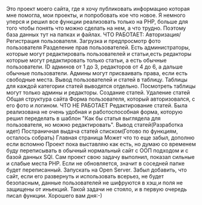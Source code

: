 Это проект моего сайта, где я хочу публиковать информацию которая мне помогла, мои проекты, и попробовать кое что новое. Я немного уперся и решил все функции реализовать только на PHP, больше для того чтобы понять что можно сделать на нем, а что трудно. Поэтому база данных тут на папках и файлах.
 ЧТО РАБОТАЕТ:
Авторизация/Регистрация пользователя.
Загрузка и предпросмотр фото пользователя
Разделение прав пользователей. Есть администраторы, которые могут редактировать пользователей и статьи,есть редакторы которые могут редактировать только статьи, а есть обычные пользователи. ID админов от 1 до 3, редакторов от 4 до 6, а дальше обычные пользователи. Админы могут присваивать права, если есть свободные места.
Вывод пользователей и статей в таблицу. Таблицы для каждой категории статей выводятся отдельно. Посмотреть таблицы могут только админы и редакторы. 
Создание статей.
Удаление статей
Общая структура сайта
Форма пользователя, который авторизовался, с его фото и логином.
 ЧТО НЕ РАБОТАЕТ
Редактирование статей. Была реализована не очень удобная и работоспособная форма, которую решил переделать в шаблон "Как бы статья выглядела для пользователя, но можно редактировать".
Вывод статей(Разработка идет)
Постраничная выдача статей списком(Готово по функциям, осталось собрать)
Главная страница
Может что то еще забыл, дополню если вспомню
Проект пока выставляю как есть, но думаю со временем буду переписывать в обычный нормальный сайт c ООП подходом и с базой данных SQl. Сам проект свою задачу выполнил, показал сильные и слабые места PHP. Если не обновляется, значит в соседней папке будет переписанный. Запускать на Open Server. Забыл добавить, что сайт, если его развернуть и использовать всерьез, не будет безопасным, данные пользователей не шифруются в хэш,и поля не защищены от иньекций.  Такой задачи не стояло, и в первую очередь писал функции. Хорошего вам дня:-)
